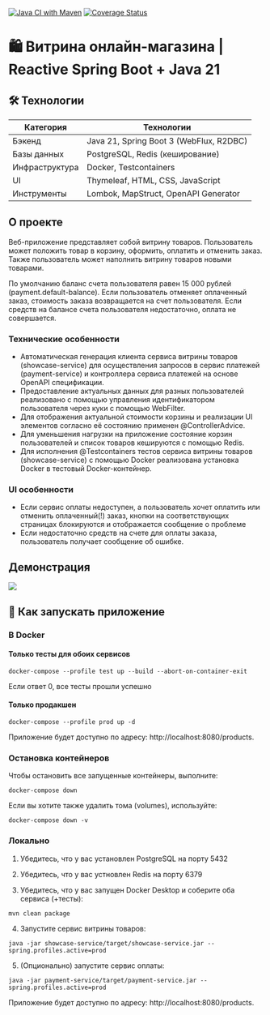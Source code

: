 [![Java CI with Maven](https://github.com/cptntotoro/yp-online-store-showcase/actions/workflows/maven.yml/badge.svg)](https://github.com/cptntotoro/yp-online-store-showcase/actions/workflows/maven.yml) [![Coverage Status](https://coveralls.io/repos/github/cptntotoro/yp-online-store-showcase/badge.svg)](https://coveralls.io/github/cptntotoro/yp-online-store-showcase)

# 🛍️ Витрина онлайн-магазина | Reactive Spring Boot + Java 21

## 🛠️ Технологии

| Категория       | Технологии                              |
|-----------------|-----------------------------------------|
| Бэкенд         | Java 21, Spring Boot 3 (WebFlux, R2DBC) |
| Базы данных    | PostgreSQL, Redis (кеширование)         |
| Инфраструктура | Docker, Testcontainers                  |
| UI             | Thymeleaf, HTML, CSS, JavaScript        |
| Инструменты    | Lombok, MapStruct, OpenAPI Generator    |

## О проекте
Веб-приложение представляет собой витрину товаров. 
Пользователь может положить товар в корзину, оформить, оплатить и отменить заказ. 
Также пользователь может наполнить витрину товаров новыми товарами.

По умолчанию баланс счета пользователя равен 15 000 рублей (payment.default-balance).
Если пользователь отменяет оплаченный заказ, стоимость заказа возвращается на счет пользователя. 
Если средств на балансе счета пользователя недостаточно, оплата не совершается.

### Технические особенности
- Автоматическая генерация клиента сервиса витрины товаров (showcase-service) для осуществления запросов в сервис платежей (payment-service) и контроллера сервиса платежей на основе OpenAPI спецификации.
- Предоставление актуальных данных для разных пользователей реализовано с помощью управления идентификатором пользователя через куки с помощью WebFilter. 
- Для отображения актуальной стоимости корзины и реализации UI элементов согласно её состоянию применен @ControllerAdvice. 
- Для уменьшения нагрузки на приложение состояние корзин пользователей и список товаров кешируются с помощью Redis.
- Для исполнения @Testcontainers тестов сервиса витрины товаров (showcase-service) с помощью Docker реализована установка Docker в тестовый Docker-контейнер.

### UI особенности

- Если сервис оплаты недоступен, а пользователь хочет оплатить или отменить оплаченный(!) заказ, кнопки на соответствующих страницах блокируются и отображается сообщение о проблеме
- Если недостаточно средств на счете для оплаты заказа, пользователь получает сообщение об ошибке.

## Демонстрация

![](demo.gif)

## 🚀 Как запускать приложение 

### В Docker

#### Только тесты для обоих сервисов
```
docker-compose --profile test up --build --abort-on-container-exit
```
Если ответ 0, все тесты прошли успешно

#### Только продакшен
```
docker-compose --profile prod up -d
```
Приложение будет доступно по адресу: http://localhost:8080/products.

### Остановка контейнеров

Чтобы остановить все запущенные контейнеры, выполните:

```
docker-compose down
```

Если вы хотите также удалить тома (volumes), используйте:

```
docker-compose down -v
```

### Локально

1. Убедитесь, что у вас установлен PostgreSQL на порту 5432

2. Убедитесь, что у вас устновлен Redis на порту 6379

3. Убедитесь, что у вас запущен Docker Desktop и соберите оба сервиса (+тесты):
```
mvn clean package
```
4. Запустите сервис витрины товаров:
```
java -jar showcase-service/target/showcase-service.jar --spring.profiles.active=prod
```
5. (Опционально) запустите сервис оплаты:
```
java -jar payment-service/target/payment-service.jar --spring.profiles.active=prod
```

Приложение будет доступно по адресу: http://localhost:8080/products.
